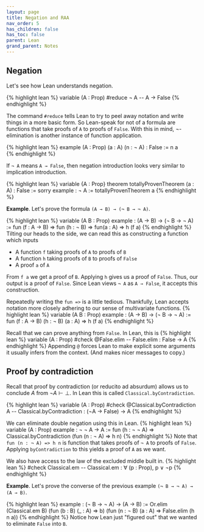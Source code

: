 ```yaml
---
layout: page
title: Negation and RAA 
nav_order: 5
has_children: false
has_toc: false
parent: Lean  
grand_parent: Notes
---
```


## Negation 

Let's see how Lean understands negation. 

{% highlight lean %}
variable (A : Prop)
#reduce ¬ A -- A → False
{% endhighlight %}

The command `#reduce` tells Lean to try to peel away notation and write 
things in a more basic form. So Lean-speak for 
not of a formula are functions that take proofs of `A` to proofs of 
`False`. With this in mind, $\neg$-elimination is another instance 
of function application.

{% highlight lean %}
example (A : Prop) (a : A) (n : ¬ A) : False := n a  
{% endhighlight %}

If `¬ A` means `A → False`, then negation introduction looks very similar 
to implication introduction. 

{% highlight lean %}
variable {A : Prop} 
theorem totallyProvenTheorem (a : A) : False := sorry 
example : ¬ A := totallyProvenTheorem a 
{% endhighlight %}

**Example**. Let's prove the formula `(A → B) → (¬ B → ¬ A)`. 

{% highlight lean %}
variable (A B : Prop)
example : (A → B) → (¬ B → ¬ A) := 
  fun (f : A → B) => fun (h : ¬ B) => fun(a : A) => h (f a) 
{% endhighlight %}
Tilting our heads to the side, we can read this as constructing a 
function which inputs 
- A function `f` taking proofs of `A` to proofs of `B`
- A function `h` taking proofs of `B` to proofs of `False`
- A proof `a` of `A`

From `f a` we get a proof of `B`. Applying `h` gives us a proof of 
`False`. Thus, our output is a proof of `False`. Since Lean views 
`¬ A` as `A → False`, it accepts this construction.

Repeatedly writing the `fun =>` is a little tedious. Thankfully, 
Lean accepts notation more closely adhering to our sense of 
multivariate functions. 
{% highlight lean %}
variable (A B : Prop)
example : (A → B) → (¬ B → ¬ A) := 
  fun (f : A → B) (h : ¬ B) (a : A) => h (f a) 
{% endhighlight %}

Recall that we can prove anything from `False`. In Lean, this is 
{% highlight lean %}
variable (A : Prop) 
#check @False.elim
-- False.elim : False → A
{% endhighlight %}
Appending `@` forces Lean to make explicit some arguments it usually 
infers from the context. (And makes nicer messages to copy.)

## Proof by contradiction

Recall that proof by contradiction (or reducito ad absurdum) allows us to 
conclude $A$ from $\neg A \vdash \bot$. In Lean this is called 
`Classical.byContradiction`. 

{% highlight lean %}
variable (A : Prop)
#check @Classical.byContradiction A
-- Classical.byContradiction : (¬A → False) → A 
{% endhighlight %}

We can eliminate double negation using this in Lean.
{% highlight lean %}
variable (A : Prop)
example : ¬ ¬ A → A := 
  fun (h : ¬ ¬ A) => Classical.byContradiction (fun (n : ¬ A) => h n) 
{% endhighlight %}
Note that ``fun (n : ¬ A) => h n`` is function that takes proofs of `¬ A` to 
proofs of `False`. Applying `byContradiction` to this yields a proof of `A` 
as we want.

We also have access to the law of the excluded middle built in. 
{% highlight lean %}
#check Classical.em
-- Classical.em : ∀ (p : Prop), p ∨ ¬p
{% endhighlight %}

**Example**. Let's prove the converse of the previous example `(¬ B → ¬ A) → (A → B)`.

{% highlight lean %}
example : (¬ B → ¬ A) → (A → B) := 
  Or.elim (Classical.em B) 
    (fun (b : B) (_ : A) => b) 
    (fun (n : ¬ B) (a : A) => False.elim (h n a)) 
{% endhighlight %}
Notice how Lean just "figured out" that we wanted to eliminate `False` into `B`.
